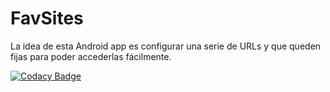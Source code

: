 # FavSites
La idea de esta Android app es configurar una serie de URLs y que queden fijas para poder accederlas fácilmente.

[![Codacy Badge](https://api.codacy.com/project/badge/Grade/82bce257bef2444faa5b1fdc6fb54c1d)](https://www.codacy.com/manual/rodrilapenta/FavSites?utm_source=github.com&amp;utm_medium=referral&amp;utm_content=rodrilapenta/FavSites&amp;utm_campaign=Badge_Grade)
